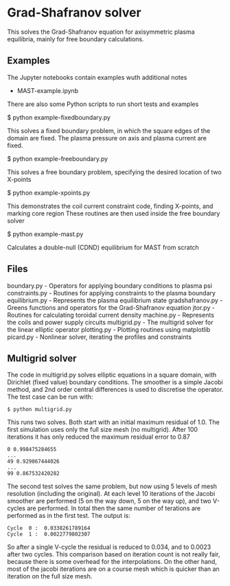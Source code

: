 Grad-Shafranov solver
=====================

This solves the Grad-Shafranov equation for axisymmetric plasma equilibria, 
mainly for free boundary calculations.

Examples
--------

The Jupyter notebooks contain examples wuth additional notes

* MAST-example.ipynb 

There are also some Python scripts to run short tests
and examples

$ python example-fixedboundary.py 

This solves a fixed boundary problem, in which the square edges of the domain
are fixed. The plasma pressure on axis and plasma current are fixed.

$ python example-freeboundary.py

This solves a free boundary problem, specifying the desired location of two X-points

$ python example-xpoints.py

This demonstrates the coil current constraint code, finding X-points, and marking core region
These routines are then used inside the free boundary solver

$ python example-mast.py

Calculates a double-null (CDND) equilibrium for MAST from scratch

Files
-----

boundary.py        - Operators for applying boundary conditions to plasma psi
constraints.py     - Routines for applying constraints to the plasma boundary
equilibrium.py     - Represents the plasma equilibrium state
gradshafranov.py   - Greens functions and operators for the Grad-Shafranov equation
jtor.py            - Routines for calculating toroidal current density
machine.py         - Represents the coils and power supply circuits
multigrid.py       - The multigrid solver for the linear elliptic operator
plotting.py        - Plotting routines using matplotlib
picard.py          - Nonlinear solver, iterating the profiles and constraints

Multigrid solver
----------------

The code in multigrid.py solves elliptic equations in a square domain, with Dirichlet (fixed value)
boundary conditions. The smoother is a simple Jacobi method, and 2nd order
central differences is used to discretise the operator. 
The test case can be run with:

    $ python multigrid.py

This runs two solves. Both start with an initial maximum residual of 1.0.
The first simulation uses only the full size mesh (no multigrid). 
After 100 iterations it has only reduced the maximum residual error to 0.87

    0 0.998475284655
    ...
    49 0.929067444026
    ...
    99 0.867532420282

The second test solves the same problem, but now using 5 levels of mesh resolution
(including the original). At each level 10 iterations of the Jacobi smoother
are performed (5 on the way down, 5 on the way up), and two V-cycles are performed.
In total then the same number of terations are performed as in the first test. 
The output is:

    Cycle  0 :  0.0338261789164
    Cycle  1 :  0.0022779802307

So after a single V-cycle the residual is reduced to 0.034, and to 0.0023 after two cycles.
This comparison based on iteration count is not really fair, because there is some overhead for the interpolations. 
On the other hand, most of the jacobi iterations are on a course mesh which is quicker than
an iteration on the full size mesh. 



